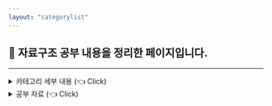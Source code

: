 ```yaml
---
layout: "categorylist"
---
```


## 📝 자료구조 공부 내용을 정리한 페이지입니다.

---

<details class="category-detail">
   <summary class="category-detail"> 카테고리 세부 내용 (👈 Click)</summary>
자료구조 공부 내용을 정리한 페이지입니다. 
</details>



<details class="category-detail">
   <summary class="category-summary"> 공부 자료 (👈 Click)</summary>
<strong>1. 쉽게 배우는 자료구조 with 자바(문병로)</strong>
<center><img src="../../images/2023-05-10-dataStructure/image-20230617165317733.png"/></center>
</details>



